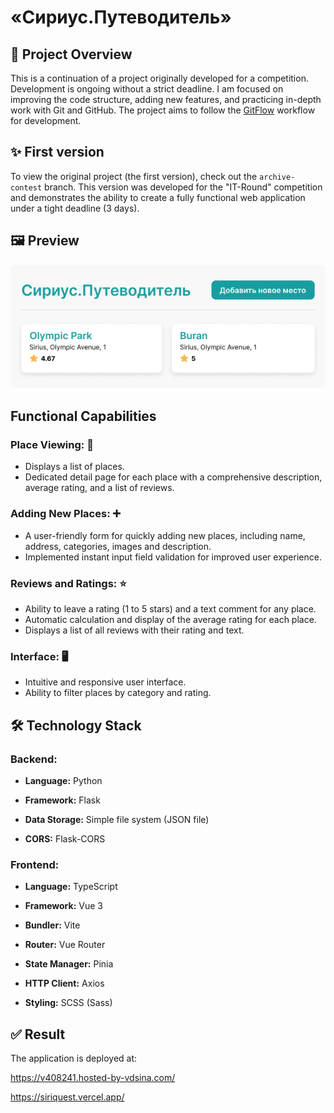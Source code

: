 # «Сириус.Путеводитель»

## 🚀 Project Overview

This is a continuation of a project originally developed for a competition. Development is ongoing without a strict deadline. I am focused on improving the code structure, adding new features, and practicing in-depth work with Git and GitHub. The project aims to follow the [GitFlow](https://www.atlassian.com/git/tutorials/comparing-workflows/gitflow-workflow) workflow for development.

## ✨ First version

To view the original project (the first version), check out the `archive-contest` branch. This version was developed for the "IT-Round" competition and demonstrates the ability to create a fully functional web application under a tight deadline (3 days).

## 🖼️ Preview

![Preview](https://github.com/akudera/Sirius.Travel/blob/main/Preview-mini.png?raw=true)

## Functional Capabilities

### Place Viewing: 📍

- Displays a list of places.
- Dedicated detail page for each place with a comprehensive description, average rating, and a list of reviews.

### Adding New Places: ➕

- A user-friendly form for quickly adding new places, including name, address, categories, images and description.
- Implemented instant input field validation for improved user experience.

### Reviews and Ratings: ⭐

- Ability to leave a rating (1 to 5 stars) and a text comment for any place.
- Automatic calculation and display of the average rating for each place.
- Displays a list of all reviews with their rating and text.

### Interface: 🖥️

- Intuitive and responsive user interface.
- Ability to filter places by category and rating.

## 🛠️ Technology Stack

### Backend:

- **Language:** Python

- **Framework:** Flask

- **Data Storage:** Simple file system (JSON file)

- **CORS:** Flask-CORS

### Frontend:

- **Language:** TypeScript

- **Framework:** Vue 3

- **Bundler:** Vite

- **Router:** Vue Router

- **State Manager:** Pinia

- **HTTP Client:** Axios

- **Styling:** SCSS (Sass)

## ✅ Result

The application is deployed at:

https://v408241.hosted-by-vdsina.com/

https://siriquest.vercel.app/
